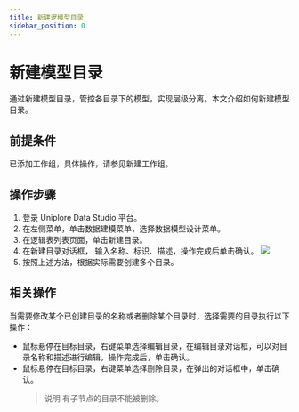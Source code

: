 ```yaml
---
title: 新建逻模型目录
sidebar_position: 0
---
```


# 新建模型目录
通过新建模型目录，管控各目录下的模型，实现层级分离。本文介绍如何新建模型目录。

## 前提条件
已添加工作组，具体操作，请参见新建工作组。

## 操作步骤
1. 登录 Uniplore Data Studio 平台。
2. 在左侧菜单，单击数据建模菜单，选择数据模型设计菜单。
3. 在逻辑表列表页面，单击新建目录。
4. 在新建目录对话框， 输入名称、标识、描述，操作完成后单击确认。
[![](https://uniplore-docs.oss-cn-chengdu.aliyuncs.com/datastudio/data-model/create-catalog.png)](https://uniplore-docs.oss-cn-chengdu.aliyuncs.com/datastudio/data-model/create-catalog.png)
5. 按照上述方法，根据实际需要创建多个目录。

## 相关操作
当需要修改某个已创建目录的名称或者删除某个目录时，选择需要的目录执行以下操作：
- 鼠标悬停在目标目录，右键菜单选择编辑目录，在编辑目录对话框，可以对目录名称和描述进行编辑，操作完成后，单击确认。
- 鼠标悬停在目标目录，右键菜单选择删除目录，在弹出的对话框中，单击确认。
    >说明 有子节点的目录不能被删除。